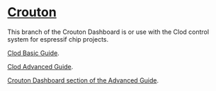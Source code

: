[Crouton](https://github.com/jakeloggins/crouton-new)
================

This branch of the Crouton Dashboard is or use with the Clod control system for espressif chip projects. 

[Clod Basic Guide](https://github.com/jakeloggins/Clod#basic-guide).

[Clod Advanced Guide](https://github.com/jakeloggins/Clod/blob/master/advanced-guide.md).

[Crouton Dashboard section of the Advanced Guide](https://github.com/jakeloggins/Clod/blob/master/advanced-guide.md#crouton-dashboard).
